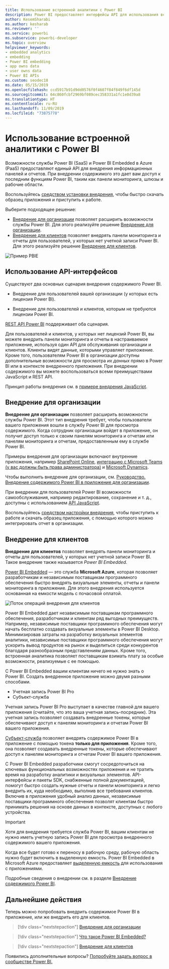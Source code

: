 ```yaml
---
title: Использование встроенной аналитики с Power BI
description: Power BI предоставляет интерфейсы API для использования встроенной аналитики для панелей мониторинга и отчетов в приложениях. Узнайте, как использовать программное обеспечение и инструменты для встроенной аналитики и бизнес-аналитики в PaaS- и SaaS-окружении Power BI.
author: KesemSharabi
ms.author: kesharab
ms.reviewer: ''
ms.service: powerbi
ms.subservice: powerbi-developer
ms.topic: overview
helpviewer_keywords:
- embedded analytics
- embedding
- Power BI embedding
- app owns data
- user owns data
- Power BI APIs
ms.custom: seodec18
ms.date: 05/15/2019
ms.openlocfilehash: ccd5917b91d9dd0576f0f4607f84f849f6df145d
ms.sourcegitcommit: 64c860fcbf2969bf089cec358331a1fc1e0d39a8
ms.translationtype: HT
ms.contentlocale: ru-RU
ms.lasthandoff: 11/09/2019
ms.locfileid: "73875778"
---
```

# <a name="embedded-analytics-with-power-bi"></a>Использование встроенной аналитики с Power BI

Возможности службы Power BI (SaaS) и Power BI Embedded в Azure (PaaS) предоставляют единый API для внедрения информационных панелей и отчетов. При внедрении содержимого это дает вам доступ к последним функциям Power BI, таким как панели мониторинга, шлюзы и рабочие области.

Воспользуйтесь [средством установки внедрения](https://aka.ms/embedsetup), чтобы быстро скачать образец приложения и приступить к работе.

Выберите подходящее решение:

* [Внедрение для организации](embedding.md#embedding-for-your-organization) позволяет расширить возможности службы Power BI. Для этого реализуйте решение [Внедрение для организации](https://aka.ms/embedsetup/UserOwnsData).
* [Внедрение для клиентов](embedding.md#embedding-for-your-customers) позволяет внедрять панели мониторинга и отчеты для пользователей, у которых нет учетной записи Power BI. Для этого реализуйте решение [Внедрение для клиентов](https://aka.ms/embedsetup/AppOwnsData).

![Пример PBIE](media/what-can-you-do/what-can-you-do-02.png)

## <a name="use-apis"></a>Использование API-интерфейсов

Существуют два основных сценария внедрения содержимого Power BI.
- Внедрение для пользователей вашей организации (у которых есть лицензия Power BI). 
 
- Внедрение для пользователей и клиентов, которым не требуются лицензии Power BI. 

[REST API Power BI](https://docs.microsoft.com/rest/api/power-bi/) поддерживает оба сценария.

Для пользователей и клиентов, у которых нет лицензий Power BI, вы можете внедрить панели мониторинга и отчеты в настраиваемое приложение, используя один API для обслуживания организации и клиентов. Клиенты видят данные, которыми управляет приложение. Кроме того, пользователям Power BI в организации доступны дополнительные возможности для просмотра *их данных* прямо в Power BI или в контексте внедренного приложения. При внедрении содержимого вы можете воспользоваться всеми преимуществами JavaScript и REST API.

Принцип работы внедрения см. в [примере внедрения JavaScript](https://microsoft.github.io/PowerBI-JavaScript/demo/).

## <a name="embedding-for-your-organization"></a>Внедрение для организации

**Внедрение для организации** позволяет расширить возможности службы Power BI. Этот тип внедрения требует, чтобы пользователи вашего приложения вошли в службу Power BI для просмотра содержимого. Когда сотрудник организации войдет в приложение, он получит доступ только к своим панелям мониторинга и отчетам или панелям мониторинга и отчетам, предоставленным ему в службе Power BI.

Примеры внедрения для организации включают внутренние приложения, например [SharePoint Online](https://powerbi.microsoft.com/blog/integrate-power-bi-reports-in-sharepoint-online/), [интеграцию с Microsoft Teams (у вас должны быть права администратора)](https://powerbi.microsoft.com/blog/power-bi-teams-up-with-microsoft-teams/) и [Microsoft Dynamics](https://docs.microsoft.com/dynamics365/customer-engagement/basics/add-edit-power-bi-visualizations-dashboard).

Чтобы выполнить внедрение для организации, см. [Руководство. Внедрение содержимого Power BI в приложение для организации](embed-sample-for-your-organization.md).

При внедрении для пользователей Power BI возможности самообслуживания, например редактирование, сохранение и т. д., доступны с использованием [API JavaScript](https://github.com/Microsoft/PowerBI-JavaScript).

Воспользуйтесь [средством настройки внедрения](https://aka.ms/embedsetup/UserOwnsData), чтобы приступить к работе и скачать образец приложения, с помощью которого можно интегрировать отчет в организации.

## <a name="embedding-for-your-customers"></a>Внедрение для клиентов

**Внедрение для клиентов** позволяет внедрять панели мониторинга и отчеты для пользователей, у которых нет учетной записи Power BI. Такое внедрение также называется *Power BI Embedded*.

[Power BI Embedded](azure-pbie-what-is-power-bi-embedded.md) — это служба **Microsoft Azure**, которая позволяет разработчикам и независимым поставщикам программного обеспечения быстро внедрять визуальные элементы, отчеты и панели мониторинга в приложение. Для этого внедрения используется основанная на емкости модель с почасовой оплатой.

![Поток операций внедрения для клиентов](media/embedding/powerbi-embed-flow.png)

Power BI Embedded дает независимым поставщикам программного обеспечения, разработчикам и клиентам ряд выгодных преимуществ. Например, независимые поставщики программного обеспечения могут начать бесплатно создавать визуальные элементы в Power BI Desktop. Минимизировав затраты на разработку визуальных элементов аналитики, независимые поставщики программного обеспечения могут ускорить вывод продуктов на рынок и выделиться среди конкурентов благодаря разнообразным представлениям данных. Кроме того, встроенная аналитика позволяет поставщикам взимать плату за особые возможности, реализуемые с ее помощью.

С Power BI Embedded вашим клиентам ничего не нужно знать о Power BI. Создать внедренное приложение можно двумя разными способами.
- Учетная запись Power BI Pro 
- Субъект-служба 

Учетная запись Power BI Pro выступает в качестве главной для вашего приложения (считайте, что это ваша учетная запись-посредник). Эта учетная запись позволяет создавать внедренные токены, которые обеспечивают доступ к панелям мониторинга и отчетам Power BI вашего приложения.

[Субъект-служба](embed-service-principal.md) позволяет внедрять содержимое Power BI в приложение с помощью токена **только для приложения**. Кроме того, она позволяет создавать внедренные токены, которые обеспечивают доступ к панелям мониторинга и отчетам Power BI вашего приложения.

С Power BI Embedded разработчики смогут сосредоточиться на ключевых функциональных возможностях приложения и не тратить время на разработку аналитики и визуальных элементов. API-интерфейсы и пакеты SDK, снабженные полной документацией, помогут быстро создать нужные отчеты и панели мониторинга и легко внедрить их, куда необходимо, выполнив все требования клиентов. Включив в приложения удобный анализ данных, независимые поставщики программного обеспечения позволят клиентам быстро принимать решения на основе данных в контексте, доступных с любого устройства.

> [!IMPORTANT]
> Хотя для внедрения требуется служба Power BI, вашим клиентам не нужно иметь учетную запись Power BI для просмотра внедренного содержимого вашего приложения. 

Когда все будет готово к переносу в рабочую среду, рабочую область нужно будет включить в выделенную емкость. Power BI Embedded в Microsoft Azure предоставляет [выделенную емкость](azure-pbie-create-capacity.md) для использования с приложениями.

Подробные сведения о внедрении см. в разделе [Внедрение содержимого Power BI](embed-sample-for-customers.md).

## <a name="next-steps"></a>Дальнейшие действия

Теперь можно попробовать внедрить содержимое Power BI в приложение, или же внедрить его для клиентов.

> [!div class="nextstepaction"]
> [Внедрение для организации](embed-sample-for-your-organization.md)

> [!div class="nextstepaction"]
> [Что такое Power BI Embedded?](azure-pbie-what-is-power-bi-embedded.md)

> [!div class="nextstepaction"]
>[Внедрение для клиентов](embed-sample-for-customers.md)

Появились дополнительные вопросы? [Попробуйте задать вопрос в сообществе Power BI.](https://community.powerbi.com/)
